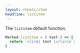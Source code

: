 ```yaml
---
layout: cheats/item
headline: listitem
---
```


The `listitem` default function.

```js
Marked.listitem = ( text ) => {
  return `<li>${ text }</li>\n`;
}
```

